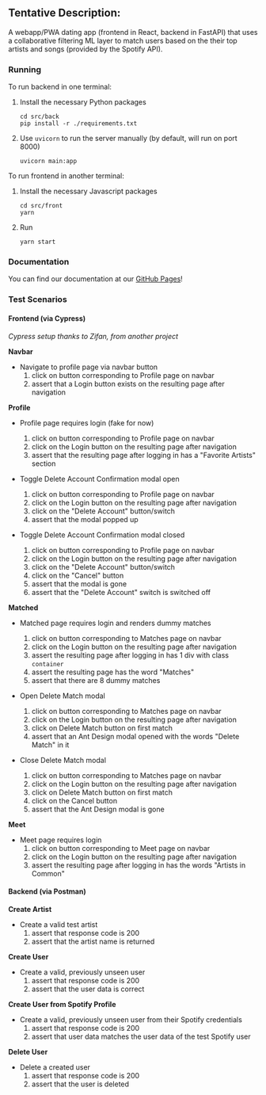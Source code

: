 ## Tentative Description:

A webapp/PWA dating app (frontend in React, backend in FastAPI) that uses a collaborative filtering ML layer to match users based on the their top artists and songs (provided by the Spotify API).

### Running
To run backend in one terminal:
1. Install the necessary Python packages
    ```
    cd src/back
    pip install -r ./requirements.txt
    ```
2. Use `uvicorn` to run the server manually (by default, will run on port 8000)
    ```
    uvicorn main:app
    ```

To run frontend in another terminal:
1. Install the necessary Javascript packages
    ```
    cd src/front
    yarn
    ```

2. Run
    ```
    yarn start
    ```

### Documentation
You can find our documentation at our [GitHub Pages](https://jho44.github.io/YouDate/)!

### Test Scenarios
#### Frontend (via Cypress)
*Cypress setup thanks to Zifan, from another project*

**Navbar**
- Navigate to profile page via navbar button
    1. click on button corresponding to Profile page on navbar
    2. assert that a Login button exists on the resulting page after navigation

**Profile**
- Profile page requires login (fake for now)
    1. click on button corresponding to Profile page on navbar
    2. click on the Login button on the resulting page after navigation
    3. assert that the resulting page after logging in has a "Favorite Artists" section

- Toggle Delete Account Confirmation modal open
    1. click on button corresponding to Profile page on navbar
    2. click on the Login button on the resulting page after navigation
    3. click on the "Delete Account" button/switch
    4. assert that the modal popped up

- Toggle Delete Account Confirmation modal closed
    1. click on button corresponding to Profile page on navbar
    2. click on the Login button on the resulting page after navigation
    3. click on the "Delete Account" button/switch
    4. click on the "Cancel" button
    5. assert that the modal is gone
    6. assert that the "Delete Account" switch is switched off

**Matched**
- Matched page requires login and renders dummy matches
    1. click on button corresponding to Matches page on navbar
    2. click on the Login button on the resulting page after navigation
    3. assert the resulting page after logging in has 1 div with class `container`
    4. assert the resulting page has the word "Matches"
    5. assert that there are 8 dummy matches

- Open Delete Match modal
    1. click on button corresponding to Matches page on navbar
    2. click on the Login button on the resulting page after navigation
    3. click on Delete Match button on first match
    4. assert that an Ant Design modal opened with the words "Delete Match" in it

- Close Delete Match modal
    1. click on button corresponding to Matches page on navbar
    2. click on the Login button on the resulting page after navigation
    3. click on Delete Match button on first match
    4. click on the Cancel button
    5. assert that the Ant Design modal is gone

**Meet**
- Meet page requires login
    1. click on button corresponding to Meet page on navbar
    2. click on the Login button on the resulting page after navigation
    3. assert the resulting page after logging in has the words "Artists in Common"

#### Backend (via Postman)

**Create Artist**
- Create a valid test artist
    1. assert that response code is 200
    2. assert that the artist name is returned

**Create User**
- Create a valid, previously unseen user
    1. assert that response code is 200
    2. assert that the user data is correct

**Create User from Spotify Profile**
- Create a valid, previously unseen user from their Spotify credentials
    1. assert that response code is 200
    2. assert that user data matches the user data of the test Spotify user

**Delete User**
- Delete a created user
    1. assert that response code is 200
    2. assert that the user is deleted
